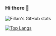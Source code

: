 ### Hi there 👋

![Fillan's GitHub stats](https://github-readme-stats.vercel.app/api?username=fillanl&show_icons=true&theme=radical)

[![Top Langs](https://github-readme-stats.vercel.app/api/top-langs/?username=fillanl&layout=compact)](https://github.com/anuraghazra/github-readme-stats)

<!--
**FillanL/fillanl** is a ✨ _special_ ✨ repository because its `README.md` (this file) appears on your GitHub profile.

Here are some ideas to get you started:

- 🔭 I’m currently working on ...
- 🌱 I’m currently learning ...
- 👯 I’m looking to collaborate on ...
- 🤔 I’m looking for help with ...
- 💬 Ask me about ...
- 📫 How to reach me: ...
- 😄 Pronouns: ...
- ⚡ Fun fact: ...
-->
